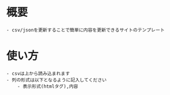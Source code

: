 # 概要
    - csv/jsonを更新することで簡単に内容を更新できるサイトのテンプレート
# 使い方
    - csvは上から読み込まれます
    - 列の形式は以下となるように記入してください
        - 表示形式(htmlタグ),内容